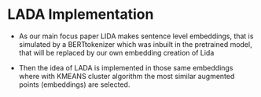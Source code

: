 # LADA Implementation


- As our main focus paper LIDA makes sentence level embeddings, that is simulated by a BERTtokenizer which was inbuilt in the pretrained model, that will be replaced by our own embedding creation of Lida

- Then the idea of LADA is implemented in those same embeddings where with KMEANS cluster algorithm the most similar augmented points (embeddings) are selected.











